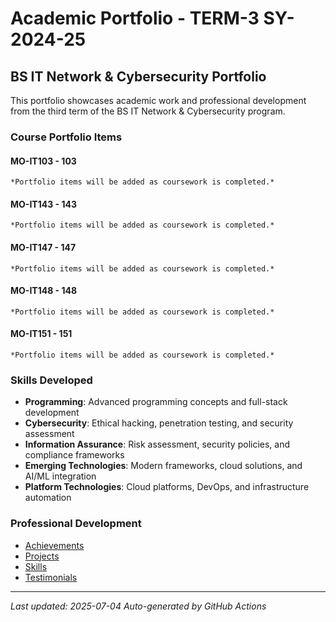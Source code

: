 # Academic Portfolio - TERM-3 SY-2024-25

## BS IT Network & Cybersecurity Portfolio

This portfolio showcases academic work and professional development from the third term of the BS IT Network & Cybersecurity program.

### Course Portfolio Items

#### MO-IT103 -  103
    
    *Portfolio items will be added as coursework is completed.*

#### MO-IT143 -  143
    
    *Portfolio items will be added as coursework is completed.*

#### MO-IT147 -  147
    
    *Portfolio items will be added as coursework is completed.*

#### MO-IT148 -  148
    
    *Portfolio items will be added as coursework is completed.*

#### MO-IT151 -  151
    
    *Portfolio items will be added as coursework is completed.*

### Skills Developed

- **Programming**: Advanced programming concepts and full-stack development
- **Cybersecurity**: Ethical hacking, penetration testing, and security assessment
- **Information Assurance**: Risk assessment, security policies, and compliance frameworks
- **Emerging Technologies**: Modern frameworks, cloud solutions, and AI/ML integration
- **Platform Technologies**: Cloud platforms, DevOps, and infrastructure automation

### Professional Development

- [Achievements](achievements/)
- [Projects](projects/)
- [Skills](skills/)
- [Testimonials](testimonials/)

---

*Last updated: 2025-07-04*
*Auto-generated by GitHub Actions*
